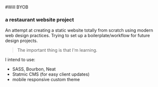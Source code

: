 #Will BYOB

### a restaurant website project

An attempt at creating a static website totally from scratch using modern web design practices. Trying to set up a boilerplate/workflow for future design projects.

>The important thing is that I'm learning.

I intend to use:

* SASS, Bourbon, Neat
* Statmic CMS (for easy client updates)
* mobile responsive custom theme

